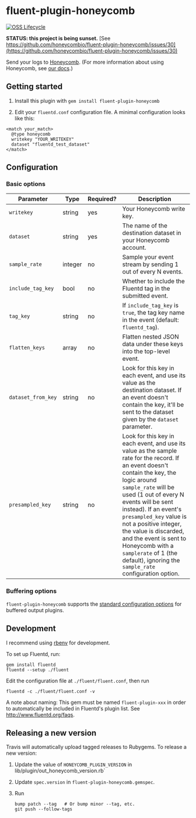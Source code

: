 # fluent-plugin-honeycomb

[![OSS Lifecycle](https://img.shields.io/osslifecycle/honeycombio/fluent-plugin-honeycomb?color=pink)](https://github.com/honeycombio/home/blob/main/honeycomb-oss-lifecycle-and-practices.md)

**STATUS: this project is being sunset.** [See https://github.com/honeycombio/fluent-plugin-honeycomb/issues/30](https://github.com/honeycombio/fluent-plugin-honeycomb/issues/30)

Send your logs to [Honeycomb](https://honeycomb.io). (For more information about using Honeycomb, see [our docs](https://honeycomb.io/docs/).)

## Getting started

1. Install this plugin with `gem install fluent-plugin-honeycomb`

2. Edit your `fluentd.conf` configuration file. A minimal configuration looks like this:

```
<match your_match>
  @type honeycomb
  writekey "YOUR_WRITEKEY"
  dataset "fluentd_test_dataset"
</match>
```

## Configuration

### Basic options

Parameter | Type | Required? | Description
| --- | --- | --- | --- |
| `writekey` | string | yes | Your Honeycomb write key. |
| `dataset` | string | yes | The name of the destination dataset in your Honeycomb account. |
| `sample_rate` | integer | no | Sample your event stream by sending 1 out of every N events. |
| `include_tag_key` | bool | no | Whether to include the Fluentd tag in the submitted event. |
| `tag_key` | string | no | If `include_tag_key` is `true`, the tag key name in the event (default: `fluentd_tag`).
| `flatten_keys` | array | no | Flatten nested JSON data under these keys into the top-level event.
| `dataset_from_key` | string | no | Look for this key in each event, and use its value as the destination dataset. If an event doesn't contain the key, it'll be sent to the dataset given by the `dataset` parameter.
| `presampled_key` | string | no | Look for this key in each event, and use its value as the sample rate for the record. If an event doesn't contain the key, the logic around `sample_rate` will be used (1 out of every N events will be sent instead). If an event's `presampled_key` value is not a positive integer, the value is discarded, and the event is sent to Honeycomb with a `samplerate` of 1 (the default), ignoring the `sample_rate` configuration option. |

### Buffering options

`fluent-plugin-honeycomb` supports the [standard configuration options](http://docs.fluentd.org/v0.12/articles/buffer-plugin-overview) for buffered output plugins.

## Development
I recommend using [rbenv](https://github.com/rbenv/rbenv) for development.

To set up Fluentd, run:

```
gem install fluentd
fluentd --setup ./fluent
```

Edit the configuration file at `./fluent/fluent.conf`, then run

```
fluentd -c ./fluent/fluent.conf -v
```

A note about naming: This gem must be named `fluent-plugin-xxx` in order to automatically be included in Fluentd's plugin list. See http://www.fluentd.org/faqs.

## Releasing a new version
Travis will automatically upload tagged releases to Rubygems. To release a new
version:

1. Update the value of `HONEYCOMB_PLUGIN_VERSION` in
   lib/plugin/out_honeycomb_version.rb`

2. Update `spec.version` in `fluent-plugin-honeycomb.gemspec`.

3. Run
    ```
    bump patch --tag   # Or bump minor --tag, etc.
    git push --follow-tags
    ```
